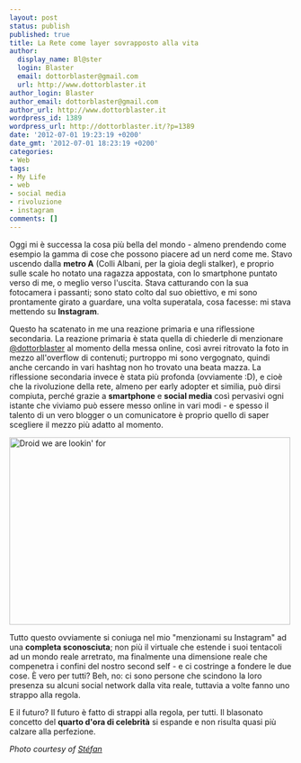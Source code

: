 ```yaml
---
layout: post
status: publish
published: true
title: La Rete come layer sovrapposto alla vita
author:
  display_name: Bl@ster
  login: Blaster
  email: dottorblaster@gmail.com
  url: http://www.dottorblaster.it
author_login: Blaster
author_email: dottorblaster@gmail.com
author_url: http://www.dottorblaster.it
wordpress_id: 1389
wordpress_url: http://dottorblaster.it/?p=1389
date: '2012-07-01 19:23:19 +0200'
date_gmt: '2012-07-01 18:23:19 +0200'
categories:
- Web
tags:
- My Life
- web
- social media
- rivoluzione
- instagram
comments: []
---
```

<p>Oggi mi è successa la cosa più bella del mondo - almeno prendendo come esempio la gamma di cose che possono piacere ad un nerd come me. Stavo uscendo dalla <strong>metro A</strong> (Colli Albani, per la gioia degli stalker), e proprio sulle scale ho notato una ragazza appostata, con lo smartphone puntato verso di me, o meglio verso l'uscita. Stava catturando con la sua fotocamera i passanti; sono stato colto dal suo obiettivo, e mi sono prontamente girato a guardare, una volta superatala, cosa facesse: mi stava mettendo su <strong>Instagram</strong>.</p>
<p>Questo ha scatenato in me una reazione primaria e una riflessione secondaria. La reazione primaria è stata quella di chiederle di menzionare <a href="http://followgram.me/dottorblaster">@dottorblaster</a> al momento della messa online, così avrei ritrovato la foto in mezzo all'overflow di contenuti; purtroppo mi sono vergognato, quindi anche cercando in vari hashtag non ho trovato una beata mazza. La riflessione secondaria invece è stata più profonda (ovviamente :D), e cioè che la rivoluzione della rete, almeno per early adopter et similia, può dirsi compiuta, perché grazie a <strong>smartphone</strong> e <strong>social media</strong> così pervasivi ogni istante che viviamo può essere messo online in vari modi - e spesso il talento di un vero blogger o un comunicatore è proprio quello di saper scegliere il mezzo più adatto al momento.</p>
<p><img class="aligncenter" title="Droid we are lookin' for" src="http://farm3.staticflickr.com/2465/3951143570_20b4eccd3f.jpg" alt="Droid we are lookin' for" width="500" height="333" /></p>
<p>Tutto questo ovviamente si coniuga nel mio "menzionami su Instagram" ad una <strong>completa sconosciuta</strong>; non più il virtuale che estende i suoi tentacoli ad un mondo reale arretrato, ma finalmente una dimensione reale che compenetra i confini del nostro second self - e ci costringe a fondere le due cose. È vero per tutti? Beh, no: ci sono persone che scindono la loro presenza su alcuni social network dalla vita reale, tuttavia a volte fanno uno strappo alla regola.</p>
<p>E il futuro? Il futuro è fatto di strappi alla regola, per tutti. Il blasonato concetto del <strong>quarto d'ora di celebrità</strong> si espande e non risulta quasi più calzare alla perfezione.</p>
<p><em>Photo courtesy of <a href="http://www.flickr.com/photos/st3f4n/3951143570/in/photostream/">Stéfan</a></em></p>
